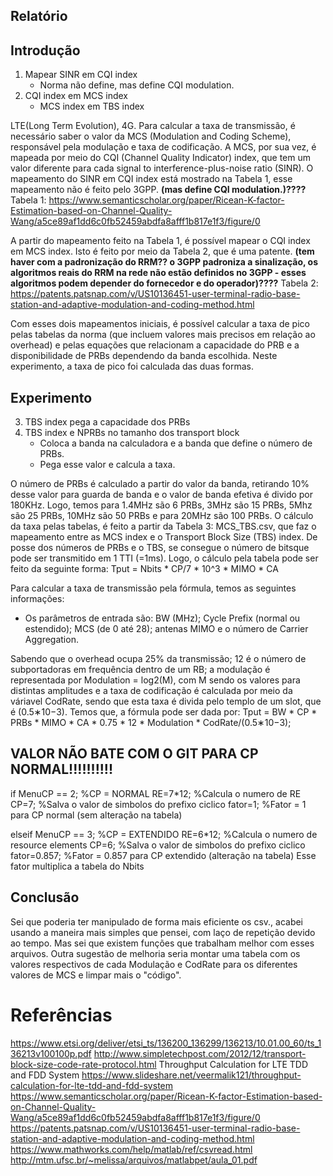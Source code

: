 ## Relatório

## Introdução
1. Mapear SINR em CQI index
    - Norma não define, mas define CQI modulation.  
2. CQI index em MCS index
    - MCS index em TBS index

LTE(Long Term Evolution), 4G. 
Para calcular a taxa de transmissão, é necessário saber o valor da MCS (Modulation and Coding Scheme), responsável pela modulação e taxa de codificação. 
A MCS, por sua vez, é mapeada por meio do CQI (Channel Quality Indicator) index, que tem um valor diferente para cada signal to interference-plus-noise ratio (SINR). O mapeamento do SINR em CQI index está mostrado na Tabela 1, esse mapeamento não é feito pelo 3GPP. **(mas define CQI modulation.)????**
Tabela 1: https://www.semanticscholar.org/paper/Ricean-K-factor-Estimation-based-on-Channel-Quality-Wang/a5ce89af1dd6c0fb52459abdfa8afff1b817e1f3/figure/0

A partir do mapeamento feito na Tabela 1, é possível mapear o CQI index em MCS index. Isto é feito por meio da Tabela 2, que é uma patente. **(tem haver com a padronização do RRM?? o 3GPP padroniza a sinalização, os algoritmos reais do RRM na rede não estão definidos no 3GPP - esses algoritmos podem depender do fornecedor e do operador)????**
Tabela 2: https://patents.patsnap.com/v/US10136451-user-terminal-radio-base-station-and-adaptive-modulation-and-coding-method.html

Com esses dois mapeamentos iniciais, é possível calcular a taxa de pico pelas tabelas da norma (que incluem valores mais precisos em relação ao overhead) e pelas equações que relacionam a capacidade do PRB e a disponibilidade de PRBs dependendo da banda escolhida. Neste experimento, a taxa de pico foi calculada das duas formas.

## Experimento
3. TBS index pega a capacidade dos PRBs
4. TBS index e NPRBs no tamanho dos transport block
    - Coloca a banda na calculadora e a banda que define o número de PRBs.
    - Pega esse valor e calcula a taxa.

O número de PRBs é calculado a partir do valor da banda, retirando 10% desse valor para guarda de banda e o valor de banda efetiva é divido por 180KHz. Logo, temos para 1.4MHz são 6 PRBs, 3MHz são 15 PRBs, 5Mhz são 25 PRBs, 10MHz são 50 PRBs e para 20MHz são 100 PRBs.
O cálculo da taxa pelas tabelas, é feito a partir da Tabela 3: MCS_TBS.csv, que faz o mapeamento entre as MCS index e o Transport Block Size (TBS) index. 
De posse dos números de PRBs e o TBS, se consegue o número de bitsque pode ser transmitido em 1 TTI (=1ms).
Logo, o cálculo pela tabela pode ser feito da seguinte forma:
Tput = Nbits * CP/7 * 10^3 * MIMO * CA

Para calcular a taxa de transmissão pela fórmula, temos as seguintes informações:
- Os parâmetros de entrada são: BW (MHz); Cycle Prefix (normal ou estendido); MCS (de 0 até 28); antenas MIMO e o número de Carrier Aggregation. 

Sabendo que o overhead ocupa 25% da transmissão; 12 é o número de subportadoras em frequência dentro de um RB; a modulação é representada por Modulation = log2(M), com M sendo os valores para distintas amplitudes e a taxa de codificação é calculada por meio da váriavel CodRate, sendo que esta taxa é divida pelo templo de um slot, que é (0.5∗10−3).
Temos que, a fórmula pode ser dada por:
Tput = BW * CP * PRBs * MIMO * CA * 0.75 * 12 * Modulation * CodRate/(0.5∗10−3);

## VALOR NÃO BATE COM O GIT PARA CP NORMAL!!!!!!!!!!
if MenuCP == 2;             %CP = NORMAL
   RE=7*12;                 %Calcula o numero de RE
   CP=7;                    %Salva o valor de simbolos do prefixo ciclico
   fator=1;                 %Fator = 1 para CP normal (sem alteração na tabela)
    
   
elseif MenuCP == 3;         %CP = EXTENDIDO
    RE=6*12;                %Calcula o numero de resource elements
    CP=6;                   %Salva o valor de simbolos do prefixo ciclico     
    fator=0.857;            %Fator = 0.857 para CP extendido (alteração na tabela)
Esse fator multiplica a tabela do Nbits


## Conclusão
Sei que poderia ter manipulado de forma mais eficiente os csv., acabei usando a maneira mais simples que pensei, com laço de repetição devido ao tempo. Mas sei que existem funções que trabalham melhor com esses arquivos. Outra sugestão de melhoria seria montar uma tabela com os valores respectivos de cada Modulação e CodRate para os diferentes valores de MCS e limpar mais o "código".


# Referências 
https://www.etsi.org/deliver/etsi_ts/136200_136299/136213/10.01.00_60/ts_136213v100100p.pdf
http://www.simpletechpost.com/2012/12/transport-block-size-code-rate-protocol.html
Throughput Calculation for LTE TDD and FDD System 
https://www.slideshare.net/veermalik121/throughput-calculation-for-lte-tdd-and-fdd-system
https://www.semanticscholar.org/paper/Ricean-K-factor-Estimation-based-on-Channel-Quality-Wang/a5ce89af1dd6c0fb52459abdfa8afff1b817e1f3/figure/0
https://patents.patsnap.com/v/US10136451-user-terminal-radio-base-station-and-adaptive-modulation-and-coding-method.html
https://www.mathworks.com/help/matlab/ref/csvread.html
http://mtm.ufsc.br/~melissa/arquivos/matlabpet/aula_01.pdf